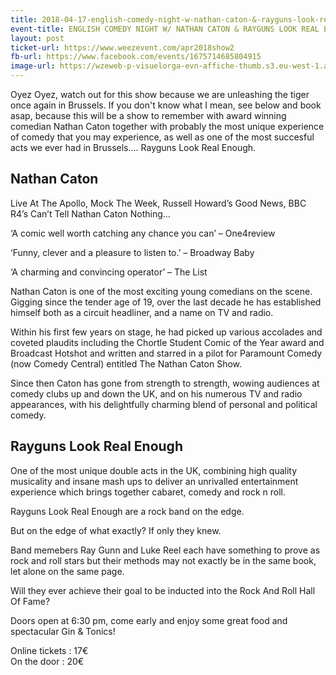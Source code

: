 ```yaml
---
title: 2018-04-17-english-comedy-night-w-nathan-caton-&-rayguns-look-real-enough
event-title: ENGLISH COMEDY NIGHT W/ NATHAN CATON & RAYGUNS LOOK REAL ENOUGH
layout: post
ticket-url: https://www.weezevent.com/apr2018show2
fb-url: https://www.facebook.com/events/1675714685804915
image-url: https://wzeweb-p-visuelorga-evn-affiche-thumb.s3.eu-west-1.amazonaws.com/affiche_326225.thumb53700.1520516479.jpg
---
```

Oyez Oyez, watch out for this show because we are unleashing the tiger once again in Brussels.  If you don't know what I mean, see below and book asap, because this will be a show to remember with award winning comedian Nathan Caton together with probably the most unique experience of comedy that you may experience, as well as one of the most succesful acts we ever had in Brussels.... Rayguns Look Real Enough.

## Nathan Caton

Live At The Apollo, Mock The Week, Russell Howard’s Good News, BBC R4’s Can’t Tell Nathan Caton Nothing…

‘A comic well worth catching any chance you can’ – One4review

‘Funny, clever and a pleasure to listen to.’ – Broadway Baby

‘A charming and convincing operator’ – The List

Nathan Caton is one of the most exciting young comedians on the scene. Gigging since the tender age of 19, over the last decade he has established himself both as a circuit headliner, and a name on TV and radio.

Within his first few years on stage, he had picked up various accolades and coveted plaudits including the Chortle Student Comic of the Year award and Broadcast Hotshot and written and starred in a pilot for Paramount Comedy (now Comedy Central) entitled The Nathan Caton Show.

Since then Caton has gone from strength to strength, wowing audiences at comedy clubs up and down the UK, and on his numerous TV and radio appearances, with his delightfully charming blend of personal and political comedy.

## Rayguns Look Real Enough

One of the most unique double acts in the UK, combining high quality musicality and insane mash ups to deliver an unrivalled entertainment experience which brings together cabaret, comedy and rock n roll.

Rayguns Look Real Enough are a rock band on the edge.

But on the edge of what exactly? If only they knew.

Band memebers Ray Gunn and Luke Reel each have something to prove as rock and roll stars but their methods may not exactly be in the same book, let alone on the same page.

Will they ever achieve their goal to be inducted into the Rock And Roll Hall Of Fame?

Doors open at 6:30 pm, come early and enjoy some great food and spectacular Gin & Tonics!

Online tickets : 17€  
On the door : 20€